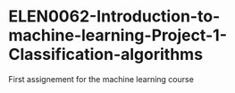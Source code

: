 # ELEN0062-Introduction-to-machine-learning-Project-1-Classification-algorithms
First assignement for the machine learning course
